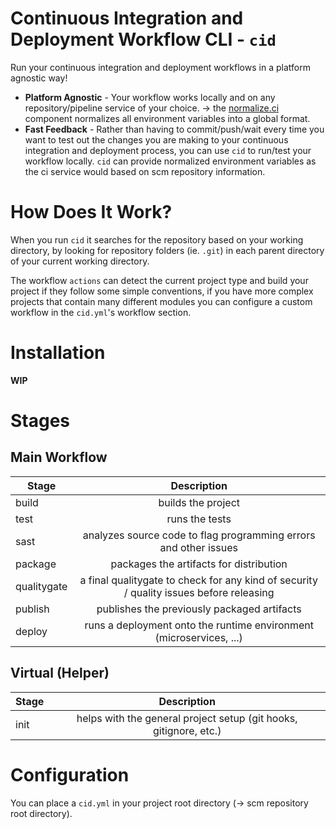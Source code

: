 # Continuous Integration and Deployment Workflow CLI - `cid`

Run your continuous integration and deployment workflows in a platform agnostic way!

- **Platform Agnostic** - Your workflow works locally and on any repository/pipeline service of your choice. -> the [normalize.ci](https://github.com/cidverse/normalizeci) component normalizes all environment variables into a global format.
- **Fast Feedback** - Rather than having to commit/push/wait every time you want to test out the changes you are making to your continuous integration and deployment process, you can use `cid` to run/test your workflow locally. `cid` can provide normalized environment variables as the ci service would based on scm repository information.

# How Does It Work?

When you run `cid` it searches for the repository based on your working directory, by looking for repository folders (ie. `.git`) in each parent directory of your current working directory.

The workflow `actions` can detect the current project type and build your project if they follow some simple conventions, if you have more complex projects that contain many different modules you can configure a custom workflow in the `cid.yml`'s workflow section.

# Installation

**WIP**

# Stages

## Main Workflow

| Stage       |                                       Description                                       |
|-------------|:---------------------------------------------------------------------------------------:|
| build       |                                   builds the project                                    |
| test        |                                     runs the tests                                      |
| sast        |            analyzes source code to flag programming errors and other issues             |
| package     |                         packages the artifacts for distribution                         |
| qualitygate | a final qualitygate to check for any kind of security / quality issues before releasing |
| publish     |                       publishes the previously packaged artifacts                       |
| deploy      |           runs a deployment onto the runtime environment (microservices, ...)           |

## Virtual (Helper)

| Stage |                            Description                            |
|-------|:-----------------------------------------------------------------:|
| init  | helps with the general project setup (git hooks, gitignore, etc.) |

# Configuration

You can place a `cid.yml` in your project root directory (-> scm repository root directory).
